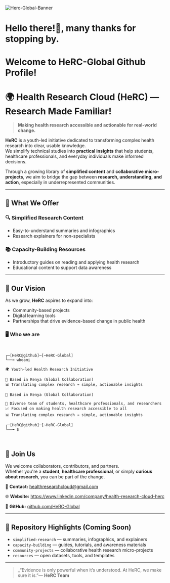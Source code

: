 ![Herc-Global-Banner](./assets/Herc_logo.png)

# Hello there!👋, many thanks for stopping by.
# Welcome to HeRC-Global Github Profile!

# 🌍 Health Research Cloud (HeRC) — Research Made Familiar!


> **Making health research accessible and actionable for real-world change.**


**HeRC** is a youth-led initiative dedicated to transforming complex health research into clear, usable knowledge.  
We simplify technical studies into **practical insights** that help students, healthcare professionals, and everyday individuals make informed decisions.

Through a growing library of **simplified content** and **collaborative micro-projects**, we aim to bridge the gap between **research, understanding, and action**, especially in underrepresented communities.

---

## 🧾 What We Offer 

### 🔍 **Simplified Research Content**
- Easy-to-understand summaries and infographics  
- Research explainers for non-specialists  

### 📚 **Capacity-Building Resources**
- Introductory guides on reading and applying health research  
- Educational content to support data awareness  

---

## 🚀 Our Vision
As we grow, **HeRC** aspires to expand into:
- Community-based projects  
- Digital learning tools  
- Partnerships that drive evidence-based change in public health  

 ### 🖥 Who we are
```


┌─[HeRC@github]─[~HeRC-Global]
└──╼ whoami

🌍 Youth-led Health Research Initiative

📍 Based in Kenya (Global Collaboration)
📊 Translating complex research → simple, actionable insights

📍 Based in Kenya (Global Collaboration)

👥 Diverse team of students, healthcare professionals, and researchers
📈 Focused on making health research accessible to all
📊 Translating complex research → simple, actionable insights

┌─[HeRC@github]─[~HeRC-Global]
└──╼ $



```

## 🤝 Join Us
We welcome collaborators, contributors, and partners.  
Whether you're a **student**, **healthcare professional**, or simply **curious about research**, you can be part of the change.

📩 **Contact:** healthresearchcloud@gmail.com  

🌐 **Website:** https://www.linkedin.com/company/health-research-cloud-herc 


🐙 **GitHub:** [github.com/HeRC-Global](https://github.com/HeRC-Global)

---

## 📌 Repository Highlights (Coming Soon)
- `simplified-research` — summaries, infographics, and explainers
- `capacity-building` — guides, tutorials, and awareness materials
- `community-projects` — collaborative health research micro-projects
- `resources` — open datasets, tools, and templates

---

> _“Evidence is only powerful when it’s understood. At HeRC, we make sure it is.”— **HeRC Team**

